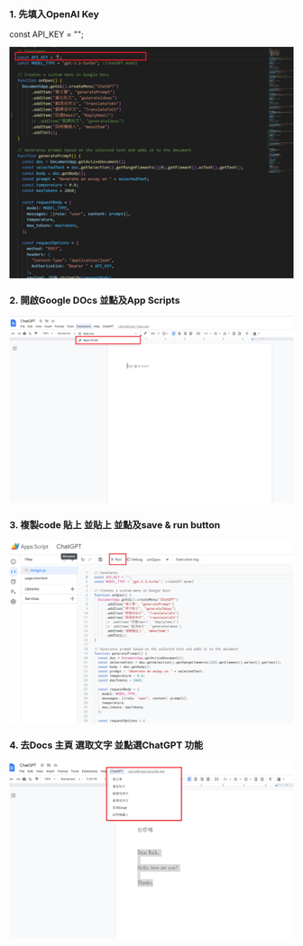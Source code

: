 ### 1. 先填入OpenAI Key

const API_KEY = "";

![Demo0](/Demo/demo0.png)



### 2. 開啟Google DOcs 並點及App Scripts

![Demo1](/Demo/demo1.png)

### 3. 複製code 貼上 並貼上 並點及save & run button

![Demo2](/Demo/demo2.png)


### 4. 去Docs 主頁 選取文字 並點選ChatGPT 功能

![Demo3](/Demo/demo3.png)